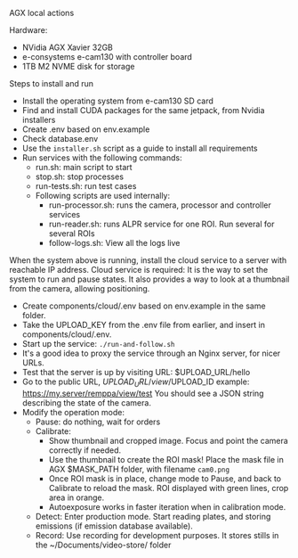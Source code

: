 AGX local actions

Hardware:

- NVidia AGX Xavier 32GB
- e-consystems e-cam130 with controller board
- 1TB M2 NVME disk for storage

Steps to install and run


- Install the operating system from e-cam130 SD card
- Find and install CUDA packages for the same jetpack, from Nvidia installers
- Create .env based on env.example
- Check database.env
- Use the `installer.sh` script as a guide to install all requirements
- Run services with the following commands:
  - run.sh: main script to start
  - stop.sh: stop processes
  - run-tests.sh: run test cases
  - Following scripts are used internally:
    - run-processor.sh: runs the camera, processor and controller services
    - run-reader.sh: runs ALPR service for one ROI. Run several for several ROIs
    - follow-logs.sh: View all the logs live

When the system above is running, install the cloud service to a
server with reachable IP address. Cloud service is required: It is the
way to set the system to run and pause states. It also provides a way
to look at a thumbnail from the camera, allowing positioning.

- Create components/cloud/.env based on env.example in the same folder.
- Take the UPLOAD_KEY from the .env file from earlier, and insert in components/cloud/.env.
- Start up the service: `./run-and-follow.sh`
- It's a good idea to proxy the service through an Nginx server, for nicer
  URLs.
- Test that the server is up by visiting URL: $UPLOAD_URL/hello
- Go to the public URL, $UPLOAD_URL/view/$UPLOAD_ID
  example: https://my.server/remppa/view/test
  You should see a JSON string describing the state of the camera.
- Modify the operation mode:
  - Pause:  do nothing, wait for orders
  - Calibrate:
    - Show thumbnail and cropped image. Focus and point the camera correctly if needed.
    - Use the thumbnail to create the ROI mask! Place the mask file in AGX
      $MASK_PATH  folder, with filename `cam0.png`
    - Once ROI mask is in place, change mode to Pause, and back to Calibrate
      to reload the mask. ROI displayed with green lines, crop area in orange.
    - Autoexposure works in faster iteration when in calibration mode.
  - Detect: Enter production mode. Start reading plates, and storing
    emissions (if emission database available).
  - Record: Use recording for development purposes. It stores stills in
    the ~/Documents/video-store/ folder

